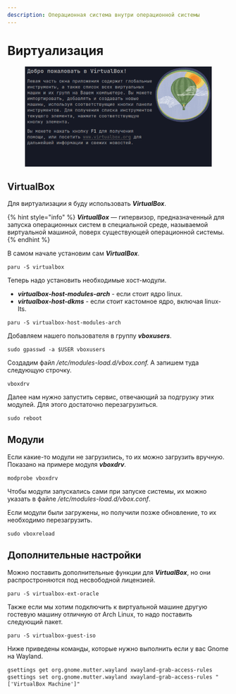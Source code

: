 ```yaml
---
description: Операционная система внутри операционной системы
---
```


# Виртуализация

<figure><img src="../../.gitbook/assets/image (1) (7).png" alt=""><figcaption></figcaption></figure>

## VirtualBox

Для виртуализации я буду использовать _**VirtualBox**_.

{% hint style="info" %}
_**VirtualBox**_ — гипервизор, предназначенный для запуска операционных систем в специальной среде, называемой виртуальной машиной, поверх существующей операционной системы.&#x20;
{% endhint %}

В самом начале установим сам _**VirtualBox**_.

```shell
paru -S virtualbox
```

Теперь надо установить необходимые хост-модули.

* _**virtualbox-host-modules-arch**_ - если стоит ядро linux.
* _**virtualbox-host-dkms**_ -  если стоит кастомное ядро, включая linux-lts.

```shell
paru -S virtualbox-host-modules-arch
```

Добавляем нашего пользователя в группу _**vboxusers**_.

```shell
sudo gpasswd -a $USER vboxusers
```

Создадим файл _/etc/modules-load.d/vbox.conf._ А запишем туда следующую строчку.

```shell
vboxdrv
```

Далее нам нужно запустить сервис, отвечающий за подгрузку этих модулей. Для этого достаточно перезагрузиться.

```shell
sudo reboot
```

## Модули

Если какие-то модули не загрузились, то их можно загрузить вручную. Показано на примере модуля _**vboxdrv**_.

```shell
modprobe vboxdrv
```

Чтобы модули запускались сами при запуске системы, их можно указать в файле _/etc/modules-load.d/vbox.conf_.

Если модули были загружены, но получили позже обновление, то их необходимо перезагрузить.

```shell
sudo vboxreload
```

## Дополнительные настройки

Можно поставить дополнительные функции для _**VirtualBox**_, но они распростроняются под несвободной лицензией.

```shell
paru -S virtualbox-ext-oracle
```

Также если мы хотим подключить к виртуальной машине другую гостевую машину отличную от Arch Linux, то надо поставить следующий пакет.

```shell
paru -S virtualbox-guest-iso
```

Ниже приведены команды, которые нужно выполнить если у вас Gnome на Wayland.

```shell
gsettings get org.gnome.mutter.wayland xwayland-grab-access-rules
gsettings set org.gnome.mutter.wayland xwayland-grab-access-rules "['VirtualBox Machine']"
```



